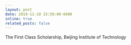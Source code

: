 ```yaml
---
layout: post
date: 2019-11-10 15:59:00-0400
inline: true
related_posts: false
---
```


The First Class Scholarship, Beijing Institute of Technology